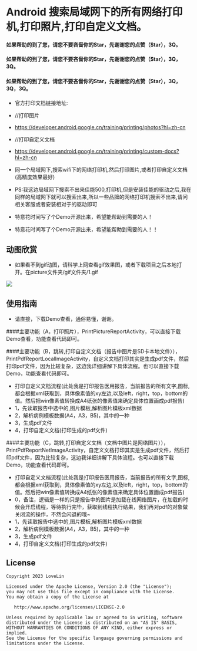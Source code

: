 # Android 搜索局域网下的所有网络打印机,打印照片,打印自定义文档。

####    如果帮助的到了您，请您不要吝啬你的Star，先谢谢您的点赞（Star），3Q。

####    如果帮助的到了您，请您不要吝啬你的Star，先谢谢您的点赞（Star），3Q，3Q。

####    如果帮助的到了您，请您不要吝啬你的Star，先谢谢您的点赞（Star），3Q，3Q，3Q。



* 官方打印文档链接地址:
* //打印图片
* https://developer.android.google.cn/training/printing/photos?hl=zh-cn
* //打印自定义文档
* https://developer.android.google.cn/training/printing/custom-docs?hl=zh-cn
    
*  同一个局域网下,搜索wifi下的网络打印机,然后打印图片,或者打印自定义文档(高精度效果最好)
*  PS:我这边局域网下搜索不出来佳能500,打印机,但是安装佳能的驱动之后,我在同样的局域网下就可以搜索出来,所以一些品牌的网络打印机搜索不出来,请问相关客服或者安装相对于的驱动即可

*  特意花时间写了个Demo开源出来，希望能帮助到需要的人！

*  特意花时间写了个Demo开源出来，希望能帮助到需要的人！！





## 动图欣赏

* 如果看不到gif动图，请科学上网查看gif效果图，或者下载项目之后本地打开。在picture文件夹/gif文件夹/1.gif




![](picture/gif/1.gif) 





## 使用指南

 * 请直接，下载Demo查看，通俗易懂，谢谢。
 
 ####主要功能（A，打印照片），PrintPictureReportActivity，可以直接下载Demo查看，功能查看代码即可。
 
 ####主要功能（B，跳转,打印自定义文档（报告中图片是SD卡本地文件）），PrintPdfReportLocalImageActivity，自定义文档打印其实是生成pdf文件，然后打印pdf文件，因为比较复杂，这边我详细讲解下具体流程。也可以直接下载Demo，功能查看代码即可。
 * 打印自定义文档流程(此处我是打印报告医用报告，当前报告的所有文字,图标,都会根据xml获取到，具体像素值的xy左边,以及left，right，top，bottom的值。然后把win像素值转换成A4纸张的像素值来确定具体位置画成pdf报告)
 * 1，先读取报告中选中的,图片模板,解析图片模板xml数据
 * 2，解析病例模板数据(A4，A3，B5)，其中的一种
 * 3，生成pdf文件
 * 4，打印自定义文档(打印生成的pdf文件)

####主要功能（C，跳转,打印自定义文档（文档中图片是网络图片）），PrintPdfReportNetImageActivity，自定义文档打印其实是生成pdf文件，然后打印pdf文件，因为比较复杂，这边我详细讲解下具体流程。也可以直接下载Demo，功能查看代码即可。
 * 打印自定义文档流程(此处我是打印报告医用报告，当前报告的所有文字,图标,都会根据xml获取到，具体像素值的xy左边,以及left，right，top，bottom的值。然后把win像素值转换成A4纸张的像素值来确定具体位置画成pdf报告)
 * 0，备注，逻辑是一样的只是报告中的图片是加载在线网络图片，在加载的时候会开启线程，等待执行完毕，获取到线程执行结果，我们再对pdf的对象做关闭流的操作，不然会闪退的哦~
 * 1，先读取报告中选中的,图片模板,解析图片模板xml数据
 * 2，解析病例模板数据(A4，A3，B5)，其中的一种
 * 3，生成pdf文件
 * 4，打印自定义文档(打印生成的pdf文件)


## License

```text
Copyright 2023 LoveLin

Licensed under the Apache License, Version 2.0 (the "License");
you may not use this file except in compliance with the License.
You may obtain a copy of the License at

   http://www.apache.org/licenses/LICENSE-2.0

Unless required by applicable law or agreed to in writing, software
distributed under the License is distributed on an "AS IS" BASIS,
WITHOUT WARRANTIES OR CONDITIONS OF ANY KIND, either express or implied.
See the License for the specific language governing permissions and
limitations under the License.
```